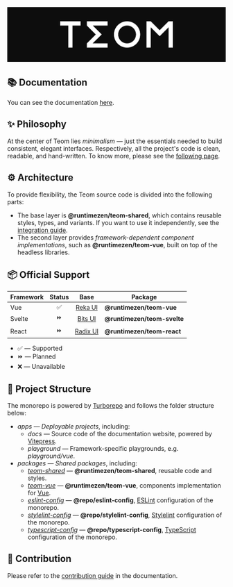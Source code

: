 <div align=center>
  <img src="resources/banner.png" alt="Teom">
</div>

## 📚 Documentation
You can see the documentation [here](https://teom.runtimezen.ru).

## ✨ Philosophy
At the center of Teom lies *minimalism* — just the essentials needed to build consistent, elegant interfaces. Respectively, all the project's code is clean, readable, and hand-written. To know more, please see the [following page](https://teom.runtimezen.ru/philosophy).

## ⚙️ Architecture
To provide flexibility, the Teom source code is divided into the following parts:
- The base layer is **@runtimezen/teom-shared**, which contains reusable styles, types, and variants. If you want to use it independently, see the [integration guide](https://teom.runtimezen.ru/integration).
- The second layer provides *framework-dependent component implementations*, such as **@runtimezen/teom-vue**, built on top of the headless libraries.

## 📦 Official Support
| Framework | Status | Base                             | Package                     |
| --------- | :----: | :------------------------------: | --------------------------- |
| Vue       | ✅     | [Reka UI](https://reka-ui.com)   | **@runtimezen/teom-vue**    |
| Svelte    | ⏩     | [Bits UI](https://bits-ui.com)   | **@runtimezen/teom-svelte** |
| React     | ⏩     | [Radix UI](https://radix-ui.com) | **@runtimezen/teom-react**  |

- ✅ — Supported 
- ⏩ — Planned
- ❌ — Unavailable

## 📂 Project Structure
The monorepo is powered by [Turborepo](https://turborepo.com) and follows the folder structure below:
- *apps* — *Deployable projects*, including:
  - *docs* — Source code of the documentation website, powered by [Vitepress](https://vitepress.dev).
  - *playground* — Framework-specific playgrounds, e.g. *playground/vue*.
- *packages* — *Shared packages*, including:
  - [*teom-shared*](packages/teom-shared/README.md) — **@runtimezen/teom-shared**, reusable code and styles.
  - [*teom-vue*](packages/teom-vue/README.md) — **@runtimezen/teom-vue**, components implementation for [Vue](https://vuejs.org).
  - [*eslint-config*](packages/eslint-config/README.md) — **@repo/eslint-config**, [ESLint](https://eslint.org) configuration of the monorepo.
  - [*stylelint-config*](packages/stylelint-config/README.md) — **@repo/stylelint-config**, [Stylelint](https://stylelint.io) configuration of the monorepo.
  - [*typescript-config*](packages/typescript-config/README.md) — **@repo/typescript-config**, [TypeScript](https://typescriptlang.org) configuration of the monorepo.

## 📜 Contribution
Please refer to the [contribution guide](https://teom.runtimezen.ru/docs/contribute) in the documentation.
